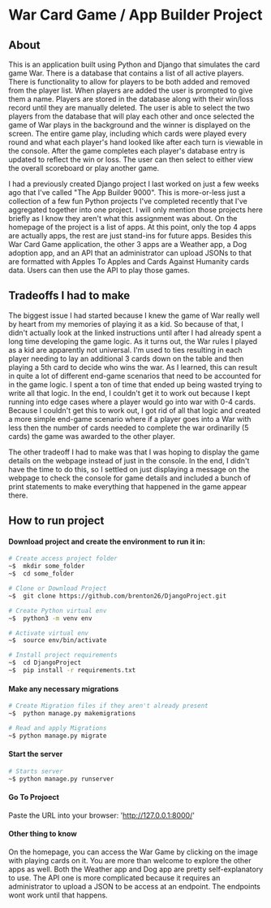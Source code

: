 # War Card Game / App Builder Project 

## About

This is an application built using Python and Django that simulates the card game War. There is a database that contains a list of all active players. There is functionality to allow for players to be both added and removed from the player list. When players are added the user is prompted to give them a name. Players are stored in the database along with their win/loss record until they are manually deleted. The user is able to select the two players from the database that will play each other and once selected the game of War plays in the background and the winner is displayed on the screen. The entire game play, including which cards were played every round and what each player's hand looked like after each turn is viewable in the console. After the game completes each player's database entry is updated to reflect the win or loss. The user can then select to either view the overall scoreboard or play another game.

I had a previously created Django project I last worked on just a few weeks ago that I've called "The App Builder 9000". This is more-or-less just a collection of a few fun Python projects I've completed recently that I've aggregated together into one project. I will only mention those projects here briefly as I know they aren't what this assignment was about. On the homepage of the project is a list of apps. At this point, only the top 4 apps are actually apps, the rest are just stand-ins for future apps. Besides this War Card Game application, the other 3 apps are a Weather app, a Dog adoption app, and an API that an administrator can upload JSONs to that are formatted with Apples To Apples and Cards Against Humanity cards data. Users can then use the API to play those games.

## Tradeoffs I had to make

The biggest issue I had started because I knew the game of War really well by heart from my memories of playing it as a kid. So because of that, I didn't actually look at the linked instructions until after I had already spent a long time developing the game logic. As it turns out, the War rules I played as a kid are apparently not universal. I'm used to ties resulting in each player needing to lay an additional 3 cards down on the table and then playing a 5th card to decide who wins the war. As I learned, this can result in quite a lot of different end-game scenarios that need to be accounted for in the game logic. I spent a ton of time that ended up being wasted trying to write all that logic. In the end, I couldn't get it to work out because I kept running into edge cases where a player would go into war with 0-4 cards. Because I couldn't get this to work out, I got rid of all that logic and created a more simple end-game scenario where if a player goes into a War with less then the number of cards needed to complete the war ordinarilly (5 cards) the game was awarded to the other player.

The other tradeoff I had to make was that I was hoping to display the game details on the webpage instead of just in the console. In the end, I didn't have the time to do this, so I settled on just displaying a message on the webpage to check the console for game details and included a bunch of print statements to make everything that happened in the game appear there.

## How to run project

#### Download project and create the environment to run it in:

```bash
# Create access project folder
~$  mkdir some_folder
~$  cd some_folder

# Clone or Download Project
~$  git clone https://github.com/brenton26/DjangoProject.git

# Create Python virtual env 
~$  python3 -m venv env

# Activate virtual env
~$  source env/bin/activate

# Install project requirements
~$  cd DjangoProject
~$  pip install -r requirements.txt
```

#### Make any necessary migrations

```bash
# Create Migration files if they aren't already present
~$  python manage.py makemigrations

# Read and apply Migrations
~$ python manage.py migrate
```

#### Start the server

```bash
# Starts server
~$ python manage.py runserver
```

#### Go To Projoect

Paste the URL into your browser: 'http://127.0.0.1:8000/'

#### Other thing to know

On the homepage, you can access the War Game by clicking on the image with playing cards on it. You are more than welcome to explore the other apps as well. Both the Weather app and Dog app are pretty self-explanatory to use. The API one is more complicated because it requires an administrator to upload a JSON to be access at an endpoint. The endpoints wont work until that happens. 
